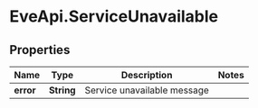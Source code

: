 # EveApi.ServiceUnavailable

## Properties
Name | Type | Description | Notes
------------ | ------------- | ------------- | -------------
**error** | **String** | Service unavailable message | 


